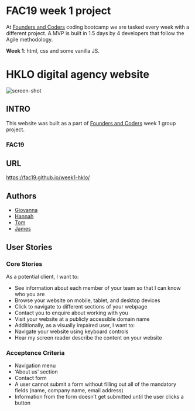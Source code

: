 # FAC19 week 1 project

At [Founders and Coders](https://www.foundersandcoders.com/about/) coding bootcamp we are tasked every week with a different project. A MVP is built in 1.5 days by 4 developers that follow the Agile methodology.

__Week 1__: html, css and some vanilla JS.

# HKLO digital agency website

![screen-shot](./images/website_screenshot.png)

## INTRO

This website was built as a part of [Founders and Coders](http://www.foundersandcoders.com) week 1 group project.

### FAC19

## URL

https://fac19.github.io/week1-hklo/

## Authors

- [Giovanna](http://github.com/glrta)
- [Hannah](http://github.com/hannahgooding)
- [Tom](http://github.com/tacotoemeck)
- [James](http://github.com/jamesj-0)

## User Stories

### Core Stories

As a potential client, I want to:

- See information about each member of your team so that I can know who you are
- Browse your website on mobile, tablet, and desktop devices
- Click to navigate to different sections of your webpage
- Contact you to enquire about working with you
- Visit your website at a publicly accessible domain name
- Additionally, as a visually impaired user, I want to:
- Navigate your website using keyboard controls
- Hear my screen reader describe the content on your website

### Acceptence Criteria

- Navigation menu
- ‘About us’ section
- Contact form
- A user cannot submit a form without filling out all of the mandatory fields (name, company name, email address)
- Information from the form doesn’t get submitted until the user clicks a button
